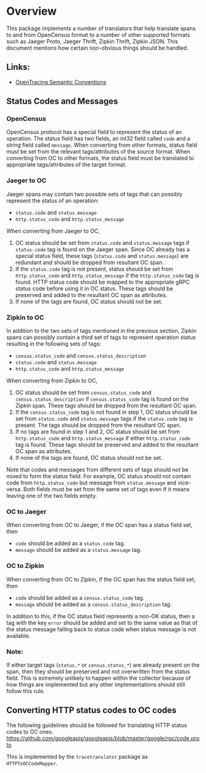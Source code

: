 # Overview

This package implements a number of translators that help translate spans to and from OpenCensus format to a number of other supported formats such as Jaeger Proto, Jaeger Thrift, Zipkin Thrift, Zipkin JSON. This document mentions how certain non-obvious things should be handled.

## Links:

* [OpenTracing Semantic Conventions](https://github.com/opentracing/specification/blob/master/semantic_conventions.md)

## Status Codes and Messages

### OpenCensus

OpenCensus protocol has a special field to represent the status of an operation. The status field has two fields, an int32 field called `code` and a string field called `message`. When converting from other formats, status field must be set from the relevant tags/attributes of the source format. When converting from OC to other formats, the status field must be translated to appropriate tags/attributes of the target format. 


### Jaeger to OC

Jaeger spans may contain two possible sets of tags that can possibly represent the status of an operation:

- `status.code` and `status.message`
- `http.status_code` and `http.status_message`

When converting from Jaeger to OC, 

1. OC status should be set from `status.code` and `status.message` tags if `status.code` tag is found on the Jaeger span. Since OC already has a special status field, these tags (`status.code` and `status.message`) are redundant and should be dropped from resultant OC span.
2. If the `status.code` tag is not present, status should be set from `http.status_code` and `http.status_message` if the `http.status_code` tag is found. HTTP status code should be mapped to the appropriate gRPC status code before using it in OC status. These tags should be preserved and added to the resultant OC span as attributes.
3. If none of the tags are found, OC status should not be set.


### Zipkin to OC

In addition to the two sets of tags mentioned in the previous section, Zipkin spans can possibly contain a third set of tags to represent operation status resulting in the following sets of tags:

- `census.status_code` and `census.status_description`
- `status.code` and `status.message`
- `http.status_code` and `http.status_message`

When converting from Zipkin to OC,

1. OC status should be set from `census.status_code` and `census.status_description` if `census.status_code` tag is found on the Zipkin span. These tags should be dropped from the resultant OC span.
2. If the `census.status_code` tag is not found in step 1, OC status should be set from `status.code` and `status.message` tags if the `status.code` tag is present. The tags should be dropped from the resultant OC span.
3. If no tags are found in step 1 and 2, OC status should be set from `http.status_code` and `http.status_message` if either `http.status_code` tag is found. These tags should be preserved and added to the resultant OC span as attributes.
4. If none of the tags are found, OC status should not be set.


Note that codes and messages from different sets of tags should not be mixed to form the status field. For example, OC status should not contain code from `http.status_code` but message from `status.message` and vice-versa. Both fields must be set from the same set of tags even if it means leaving one of the two fields empty.


### OC to Jaeger

When converting from OC to Jaeger, if the OC span has a status field set, then

* `code` should be added as a `status.code` tag.
* `message` should be added as a `status.message` tag.

### OC to Zipkin

When converting from OC to Zipkin, if the OC span has the status field set, then

* `code` should be added as a `census.status_code` tag.
* `message` should be added as a `census.status_description` tag.

In addition to this, if the OC status field represents a non-OK status, then a tag with the key `error` should be added and set to the same value as that of the status message falling back to status code when status message is not available.

### Note:

If either target tags (`status.*` or `census.status_*`) are already present on the span, then they should be preserved and not overwritten from the status field. This is extremely unlikely to happen within the collector because of how things are implemented but any other implementations should still follow this rule.


## Converting HTTP status codes to OC codes

The following guidelines should be followed for translating HTTP status codes to OC ones. https://github.com/googleapis/googleapis/blob/master/google/rpc/code.proto

This is implemented by the `tracetranslator` package as `HTTPToOCCodeMapper`.
